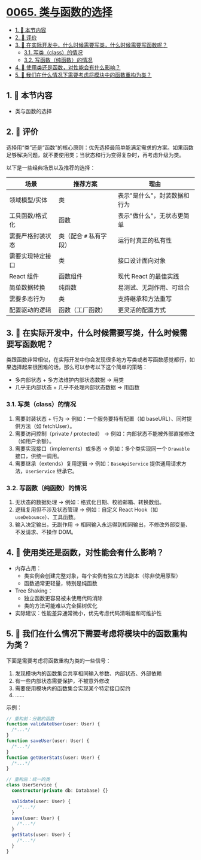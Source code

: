 # [0065. 类与函数的选择](https://github.com/tnotesjs/TNotes.typescript/tree/main/notes/0065.%20%E7%B1%BB%E4%B8%8E%E5%87%BD%E6%95%B0%E7%9A%84%E9%80%89%E6%8B%A9)

<!-- region:toc -->

- [1. 🎯 本节内容](#1--本节内容)
- [2. 🫧 评价](#2--评价)
- [3. 🤔 在实际开发中，什么时候需要写类，什么时候需要写函数呢？](#3--在实际开发中什么时候需要写类什么时候需要写函数呢)
  - [3.1. 写类（class）的情况](#31-写类class的情况)
  - [3.2. 写函数（纯函数）的情况](#32-写函数纯函数的情况)
- [4. 🤔 使用类还是函数，对性能会有什么影响？](#4--使用类还是函数对性能会有什么影响)
- [5. 🤔 我们在什么情况下需要考虑将模块中的函数重构为类？](#5--我们在什么情况下需要考虑将模块中的函数重构为类)

<!-- endregion:toc -->

## 1. 🎯 本节内容

- 类与函数的选择

## 2. 🫧 评价

选择用“类”还是“函数”的核心原则：优先选择最简单能满足需求的方案。如果函数足够解决问题，就不要使用类；当状态和行为变得复杂时，再考虑升级为类。

以下是一些经典场景以及推荐的选择：

| 场景             | 推荐方案                | 理由                         |
| ---------------- | ----------------------- | ---------------------------- |
| 领域模型/实体    | 类                      | 表示"是什么"，封装数据和行为 |
| 工具函数/格式化  | 函数                    | 表示"做什么"，无状态更简单   |
| 需要严格封装状态 | 类（配合 `#` 私有字段） | 运行时真正的私有性           |
| 需要实现特定接口 | 类                      | 接口设计面向对象             |
| React 组件       | 函数组件                | 现代 React 的最佳实践        |
| 简单数据转换     | 纯函数                  | 易测试、无副作用、可组合     |
| 需要多态行为     | 类                      | 支持继承和方法重写           |
| 配置驱动的逻辑   | 函数（工厂函数）        | 更灵活的配置方式             |

## 3. 🤔 在实际开发中，什么时候需要写类，什么时候需要写函数呢？

类跟函数非常相似，在实际开发中你会发现很多地方写类或者写函数感觉都行，如果选择起来很困难的话，那么可以参考以下这个简单的策略：

- 多内部状态 + 多方法维护内部状态数据 -> 用类
- 几乎无内部状态 + 几乎不处理内部状态数据 -> 用函数

### 3.1. 写类（class）的情况

1. 需要封装状态 + 行为 -> 例如：一个服务要持有配置（如 baseURL）、同时提供方法（如 fetchUser）。
2. 需要访问控制（private / protected） -> 例如：内部状态不能被外部直接修改（如用户余额）。
3. 需要实现接口（implements）或多态 -> 例如：多个类实现同一个 `Drawable` 接口，供统一调用。
4. 需要继承（extends）复用逻辑 -> 例如：`BaseApiService` 提供通用请求方法，`UserService` 继承它。

### 3.2. 写函数（纯函数）的情况

1. 无状态的数据处理 -> 例如：格式化日期、校验邮箱、转换数组。
2. 逻辑复用但不涉及状态管理 -> 例如：自定义 React Hook（如 `useDebounce`）、工具函数。
3. 输入决定输出，无副作用 -> 相同输入永远得到相同输出，不修改外部变量、不发请求、不操作 DOM。

## 4. 🤔 使用类还是函数，对性能会有什么影响？

- 内存占用：
  - 类实例会创建完整对象，每个实例有独立方法副本（除非使用原型）
  - 函数通常更轻量，特别是纯函数
- Tree Shaking：
  - 独立函数更容易被未使用代码消除
  - 类的方法可能难以完全摇树优化
- 实际建议：性能差异通常微小，优先考虑代码清晰度和可维护性

## 5. 🤔 我们在什么情况下需要考虑将模块中的函数重构为类？

下面是需要考虑将函数重构为类的一些信号：

1. 发现模块内的函数集合共享相同输入参数、内部状态、外部依赖
2. 有一些内部状态需要保护，不被意外修改
3. 需要使用模块内的函数集合实现某个特定接口契约
4. ……

示例：

```ts
// 重构前：分散的函数
function validateUser(user: User) {
  /*...*/
}
function saveUser(user: User) {
  /*...*/
}
function getUserStats(user: User) {
  /*...*/
}

// 重构后：统一的类
class UserService {
  constructor(private db: Database) {}

  validate(user: User) {
    /*...*/
  }
  save(user: User) {
    /*...*/
  }
  getStats(user: User) {
    /*...*/
  }
}
```
